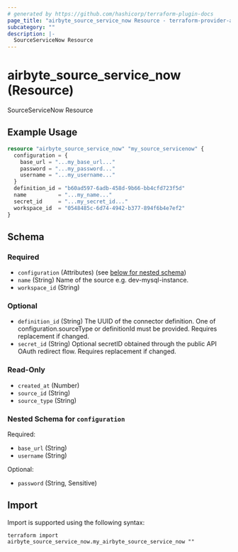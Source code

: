 ```yaml
---
# generated by https://github.com/hashicorp/terraform-plugin-docs
page_title: "airbyte_source_service_now Resource - terraform-provider-airbyte"
subcategory: ""
description: |-
  SourceServiceNow Resource
---
```


# airbyte_source_service_now (Resource)

SourceServiceNow Resource

## Example Usage

```terraform
resource "airbyte_source_service_now" "my_source_servicenow" {
  configuration = {
    base_url = "...my_base_url..."
    password = "...my_password..."
    username = "...my_username..."
  }
  definition_id = "b60ad597-6adb-458d-9b66-bb4cfd723f5d"
  name          = "...my_name..."
  secret_id     = "...my_secret_id..."
  workspace_id  = "0548485c-6d74-4942-b377-894f6b4e7ef2"
}
```

<!-- schema generated by tfplugindocs -->
## Schema

### Required

- `configuration` (Attributes) (see [below for nested schema](#nestedatt--configuration))
- `name` (String) Name of the source e.g. dev-mysql-instance.
- `workspace_id` (String)

### Optional

- `definition_id` (String) The UUID of the connector definition. One of configuration.sourceType or definitionId must be provided. Requires replacement if changed.
- `secret_id` (String) Optional secretID obtained through the public API OAuth redirect flow. Requires replacement if changed.

### Read-Only

- `created_at` (Number)
- `source_id` (String)
- `source_type` (String)

<a id="nestedatt--configuration"></a>
### Nested Schema for `configuration`

Required:

- `base_url` (String)
- `username` (String)

Optional:

- `password` (String, Sensitive)

## Import

Import is supported using the following syntax:

```shell
terraform import airbyte_source_service_now.my_airbyte_source_service_now ""
```
